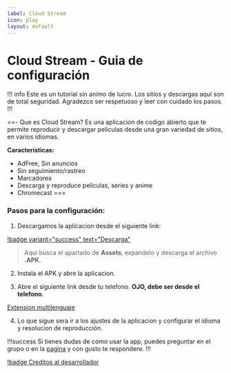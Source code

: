 ```yaml
---
label: Cloud Stream
icon: play
layout: default
---
```


# Cloud Stream - Guia de configuración

!!! info Este es un tutorial sin animo de lucro. Los sitios y descargas aquí son de total seguridad.
Agradezco ser respetuoso y leer con cuidado los pasos.
!!!

==- Que es Cloud Stream?
Es una aplicacion de codigo abierto que te permite reproducir y descargar peliculas desde una gran variedad de sitios, en varios idiomas. 

**Características:**
- AdFree, Sin anuncios
- Sin seguimiento/rastreo
- Marcadores
- Descarga y reproduce películas, series y anime
- Chromecast
===

### **Pasos para la configuración:**

1. Descargamos la aplicacion desde el siguiente link: 

[!badge variant="success" text="Descarga"](https://mustardchef.github.io/CS3SiteArchive/install/)

> Aqui busca el apartado de **Assets**, expandelo y descarga el archivo **.APK**.

2. Instala el APK y abre la aplicacion.

3. Abre el siguiente link desde tu telefono. **OJO, debe ser desde el telefono**.

[Extension multilenguaje](https://raw.githubusercontent.com/MustardChef/CS3SiteArchive/master/extensions/multi.json)

4. Lo que sigue sera ir a los ajustes de la aplicacion y configurar el idioma y resolucion de reproducción.

!!!success Si tienes dudas de como usar la app, puedes preguntar en el grupo o en la [pagina](https://www.facebook.com/dex.noir.room) y con gusto te respondere.
!!!

[!badge Creditos al desarrollador](https://github.com/recloudstream/cloudstream)

